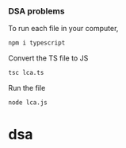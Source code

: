 ### DSA problems

To run each file in your computer, 

```bash 
npm i typescript 
```

Convert the TS file to JS

```bash
tsc lca.ts
```

Run the file

```bash
node lca.js
```

# dsa
